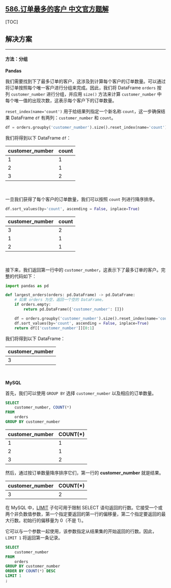 ## [586.订单最多的客户 中文官方题解](https://leetcode.cn/problems/customer-placing-the-largest-number-of-orders/solutions/100000/ding-dan-zui-duo-de-ke-hu-by-leetcode-so-bywe)

[TOC]

## 解决方案

---

#### 方法：分组

**Pandas**

我们需要找到下了最多订单的客户，这涉及到计算每个客户的订单数量。可以通过将订单按照每个唯一客户进行分组来完成。因此，我们将 DataFrame `orders` 按列 `customer_number` 进行分组，并应用 `size()` 方法来计算 `customer_number` 中每个唯一值的出现次数，这表示每个客户下的订单数量。

`reset_index(name='count')` 用于给结果列指定一个新名称 `count`，这一步确保结果 DataFrame `df` 有两列：`customer_number` 和 `count`。


```Python
df = orders.groupby('customer_number').size().reset_index(name='count')
```

我们将得到以下 DataFrame `df`：

| customer_number | count |
| --------------- | ----- |
| 1               | 1     |
| 2               | 1     |
| 3               | 2     |


<br>

一旦我们获得了每个客户的订单数量，我们可以按照 `count` 列进行降序排序。

```Python
df.sort_values(by='count', ascending = False, inplace=True)
```

| customer_number | count |
| --------------- | ----- |
| 3               | 2     |
| 1               | 1     |
| 2               | 1     |


<br>

接下来，我们返回第一行中的 `customer_number`，这表示下了最多订单的客户。完整的代码如下：


```Python
import pandas as pd

def largest_orders(orders: pd.DataFrame) -> pd.DataFrame:
    # 如果 orders 为空，返回一个空的 DataFrame。
    if orders.empty:
        return pd.DataFrame({'customer_number': []})

    df = orders.groupby('customer_number').size().reset_index(name='count')
    df.sort_values(by='count', ascending = False, inplace=True)
    return df[['customer_number']][0:1]
```

我们将得到以下 DataFrame：

| customer_number |
| --------------- |
| 3               |


<br>

**MySQL**

首先，我们可以使用 `GROUP BY` 选择 `customer_number` 以及相应的订单数量。

```Sql
SELECT
    customer_number, COUNT(*)
FROM
    orders
GROUP BY customer_number
```

| customer_number | COUNT(*) |
| --------------- | -------- |
| 1               | 1        |
| 2               | 1        |
| 3               | 2        |



然后，通过按订单数量降序排序它们，第一行的 **customer_number** 就是结果。

| customer_number | COUNT(*) |
| --------------- | -------- |
| 3               | 2        |



在 MySQL 中，[LIMIT](https://dev.mysql.com/doc/refman/5.7/en/select.html) 子句可用于限制 SELECT 语句返回的行数。它接受一个或两个非负数值参数，第一个指定要返回的第一行的偏移量，第二个指定要返回的最大行数。初始行的偏移量为 0（不是 1）。

它可以与一个参数一起使用，该参数指定从结果集的开始返回的行数。因此，`LIMIT 1` 将返回第一条记录。


```Sql
SELECT
    customer_number
FROM
    orders
GROUP BY customer_number
ORDER BY COUNT(*) DESC
LIMIT 1
;
```
